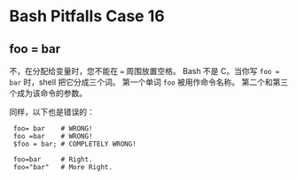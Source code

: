 # Bash Pitfalls Case 16
## foo = bar

不，在分配给变量时，您不能在 `=` 周围放置空格。 Bash 不是 C。当你写 `foo = bar` 时，shell 把它分成三个词。 第一个单词 `foo` 被用作命令名称。 第二个和第三个成为该命令的参数。

同样，以下也是错误的：

```shell
 foo= bar    # WRONG!
 foo =bar    # WRONG!
 $foo = bar; # COMPLETELY WRONG!

 foo=bar     # Right.
 foo="bar"   # More Right.
```

